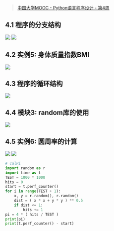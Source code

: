 > [中国大学MOOC - Python语言程序设计 - 第4周](https://www.icourse163.org/learn/BIT-268001?tid=1460270441#/learn/content?type=detail&id=1236349080)

## 4.1 程序的分支结构
![](https://p6-juejin.byteimg.com/tos-cn-i-k3u1fbpfcp/51fc5c9baa5e47df867e610ff4bd9c53~tplv-k3u1fbpfcp-zoom-1.image)
![](https://p3-juejin.byteimg.com/tos-cn-i-k3u1fbpfcp/6b48f119eef34163aaf539e70b315ba1~tplv-k3u1fbpfcp-zoom-1.image)

## 4.2 实例5: 身体质量指数BMI
![](https://p3-juejin.byteimg.com/tos-cn-i-k3u1fbpfcp/c75eaa1ab7d143d8b9df7c8ef9270a46~tplv-k3u1fbpfcp-zoom-1.image)

## 4.3 程序的循环结构
![](https://p1-juejin.byteimg.com/tos-cn-i-k3u1fbpfcp/f301b17e99814909b002c5fb58d67dd7~tplv-k3u1fbpfcp-zoom-1.image)

## 4.4 模块3: random库的使用
![](https://p6-juejin.byteimg.com/tos-cn-i-k3u1fbpfcp/e1bad9cf6f174ea09b94c878fc295b8c~tplv-k3u1fbpfcp-zoom-1.image)

## 4.5 实例6: 圆周率的计算
![](https://p1-juejin.byteimg.com/tos-cn-i-k3u1fbpfcp/acd408d2106b4a219e9877d156ed6e1e~tplv-k3u1fbpfcp-zoom-1.image)
![](https://p3-juejin.byteimg.com/tos-cn-i-k3u1fbpfcp/40fdd82f92e1458986ae3adc9267cd46~tplv-k3u1fbpfcp-zoom-1.image)

```python
# calPi
import random as r
import time as t
TEST = 1000 * 1000
hits = 0
start = t.perf_counter()
for i in range(TEST + 1):
    x, y = r.random(), r.random()
    dist = ( x * x + y * y ) ** 0.5
    if dist <= 1:
        hits += 1
pi = 4 * ( hits / TEST )
print(pi)
print(t.perf_counter() - start)
```